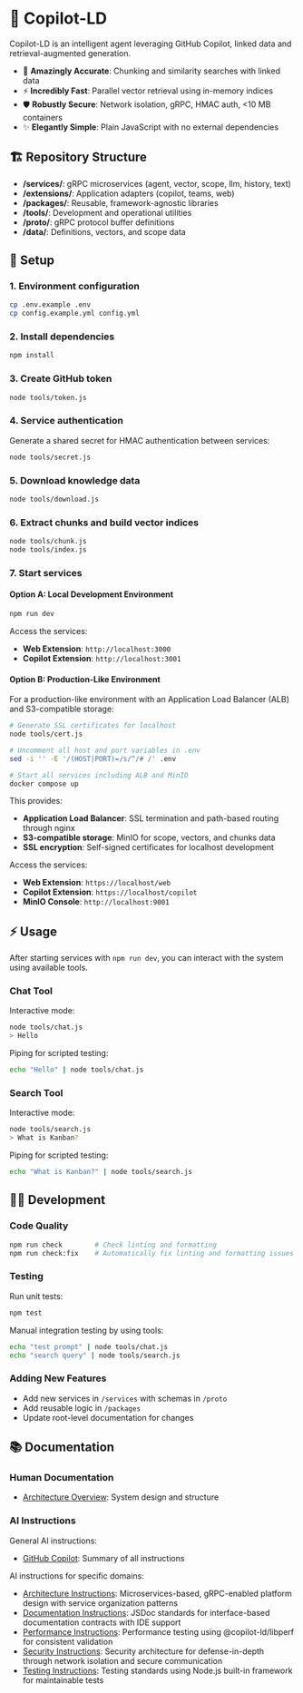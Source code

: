 # 🧬 Copilot-LD

Copilot-LD is an intelligent agent leveraging GitHub Copilot, linked data and
retrieval-augmented generation.

- 🎯 **Amazingly Accurate**: Chunking and similarity searches with linked data
- ⚡️ **Incredibly Fast**: Parallel vector retrieval using in-memory indices
- 🛡️ **Robustly Secure**: Network isolation, gRPC, HMAC auth, <10 MB containers
- ✨ **Elegantly Simple**: Plain JavaScript with no external dependencies

## 🏗️ Repository Structure

- **/services/**: gRPC microservices (agent, vector, scope, llm, history, text)
- **/extensions/**: Application adapters (copilot, teams, web)
- **/packages/**: Reusable, framework-agnostic libraries
- **/tools/**: Development and operational utilities
- **/proto/**: gRPC protocol buffer definitions
- **/data/**: Definitions, vectors, and scope data

## 🚀 Setup

### 1. Environment configuration

```sh
cp .env.example .env
cp config.example.yml config.yml
```

### 2. Install dependencies

```sh
npm install
```

### 3. Create GitHub token

```sh
node tools/token.js
```

### 4. Service authentication

Generate a shared secret for HMAC authentication between services:

```sh
node tools/secret.js
```

### 5. Download knowledge data

```sh
node tools/download.js
```

### 6. Extract chunks and build vector indices

```sh
node tools/chunk.js
node tools/index.js
```

### 7. Start services

#### Option A: Local Development Environment

```sh
npm run dev
```

Access the services:

- **Web Extension**: `http://localhost:3000`
- **Copilot Extension**: `http://localhost:3001`

#### Option B: Production-Like Environment

For a production-like environment with an Application Load Balancer (ALB) and
S3-compatible storage:

```sh
# Generate SSL certificates for localhost
node tools/cert.js

# Uncomment all host and port variables in .env
sed -i '' -E '/(HOST|PORT)=/s/^/# /' .env

# Start all services including ALB and MinIO
docker compose up
```

This provides:

- **Application Load Balancer**: SSL termination and path-based routing through
  nginx
- **S3-compatible storage**: MinIO for scope, vectors, and chunks data
- **SSL encryption**: Self-signed certificates for localhost development

Access the services:

- **Web Extension**: `https://localhost/web`
- **Copilot Extension**: `https://localhost/copilot`
- **MinIO Console**: `http://localhost:9001`

## ⚡ Usage

After starting services with `npm run dev`, you can interact with the system
using available tools.

### Chat Tool

Interactive mode:

```sh
node tools/chat.js
> Hello
```

Piping for scripted testing:

```sh
echo "Hello" | node tools/chat.js
```

### Search Tool

Interactive mode:

```sh
node tools/search.js
> What is Kanban?
```

Piping for scripted testing:

```sh
echo "What is Kanban?" | node tools/search.js
```

## 👨‍💻 Development

### Code Quality

```sh
npm run check        # Check linting and formatting
npm run check:fix    # Automatically fix linting and formatting issues
```

### Testing

Run unit tests:

```sh
npm test
```

Manual integration testing by using tools:

```sh
echo "test prompt" | node tools/chat.js
echo "search query" | node tools/search.js
```

### Adding New Features

- Add new services in `/services` with schemas in `/proto`
- Add reusable logic in `/packages`
- Update root-level documentation for changes

## 📚 Documentation

### Human Documentation

- [Architecture Overview](docs/architecture.html): System design and structure

### AI Instructions

General AI instructions:

- [GitHub Copilot](.github/copilot-instructions.md): Summary of all instructions

AI instructions for specific domains:

- [Architecture Instructions](.github/instructions/architecture.instructions.md):
  Microservices-based, gRPC-enabled platform design with service organization
  patterns
- [Documentation Instructions](.github/instructions/documentation.instructions.md):
  JSDoc standards for interface-based documentation contracts with IDE support
- [Performance Instructions](.github/instructions/performance.instructions.md):
  Performance testing using @copilot-ld/libperf for consistent validation
- [Security Instructions](.github/instructions/security.instructions.md):
  Security architecture for defense-in-depth through network isolation and
  secure communication
- [Testing Instructions](.github/instructions/testing.instructions.md): Testing
  standards using Node.js built-in framework for maintainable tests
